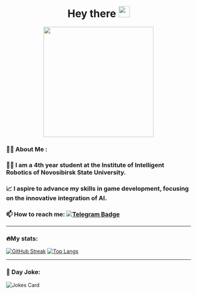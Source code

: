 <h1 align="center">
  Hey there
  <img src="https://media.giphy.com/media/hvRJCLFzcasrR4ia7z/giphy.gif" width="30px"/>
</h1>
<div id="header" align="center">
  <img src="https://media.giphy.com/media/cBncDNrdxga2I/giphy.gif?cid=ecf05e47sql70wbsylkxe6xzk8kpihgt5l8eh59bjuv3uqu6&ep=v1_gifs_search&rid=giphy.gif&ct=g" width="300"/>
</div>


### 👨‍💻 About Me :

### 👨‍🎓 I am a 4th year student at the Institute of Intelligent Robotics of Novosibirsk State University.
### 📈 I aspire to advance my skills in game development, focusing on the innovative integration of AI.
### 📫 How to reach me: [![Telegram Badge](https://img.shields.io/badge/Telegram-blue?style=for-the-badge&logo=telegram&logoColor=white)](https://t.me/SolmirJhafarovich)

---
### 🔥My stats:
<a href="https://git.io/streak-stats"><img src="http://github-readme-streak-stats.herokuapp.com?user=SolmirJafarovich&theme=dark&hide_border=true&date_format=j%20M%5B%20Y%5D&mode=dayly" alt="GitHub Streak" /></a>
[![Top Langs](https://github-readme-stats.vercel.app/api/top-langs/?username=SolmirJafarovich&layout=compact&theme=vision-friendly-dark)](https://github.com/SolmirJafarovich/github-readme-stats)


---
### 🤡 Day Joke:

<img src="https://readme-jokes.vercel.app/api" alt="Jokes Card" />
